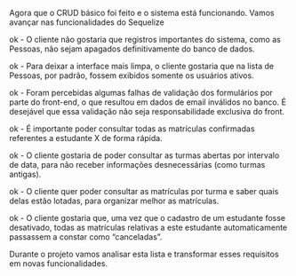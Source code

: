 Agora que o CRUD básico foi feito e o sistema está funcionando. Vamos avançar nas funcionalidades do Sequelize

ok - O cliente não gostaria que registros importantes do sistema, como as Pessoas, não sejam apagados definitivamente do banco de dados.

ok - Para deixar a interface mais limpa, o cliente gostaria que na lista de Pessoas, por padrão, fossem exibidos somente os usuários ativos.

ok - Foram percebidas algumas falhas de validação dos formulários por parte do front-end, o que resultou em dados de email inválidos no banco. É desejável que essa validação não seja responsabilidade exclusiva do front.

ok - É importante poder consultar todas as matrículas confirmadas referentes a estudante X de forma rápida.

ok - O cliente gostaria de poder consultar as turmas abertas por intervalo de data, para não receber informações desnecessárias (como turmas antigas).

ok - O cliente quer poder consultar as matrículas por turma e saber quais delas estão lotadas, para organizar melhor as matrículas.

ok - O cliente gostaria que, uma vez que o cadastro de um estudante fosse desativado, todas as matrículas relativas a este estudante automaticamente passassem a constar como “canceladas”.

Durante o projeto vamos analisar esta lista e transformar esses requisitos em novas funcionalidades.